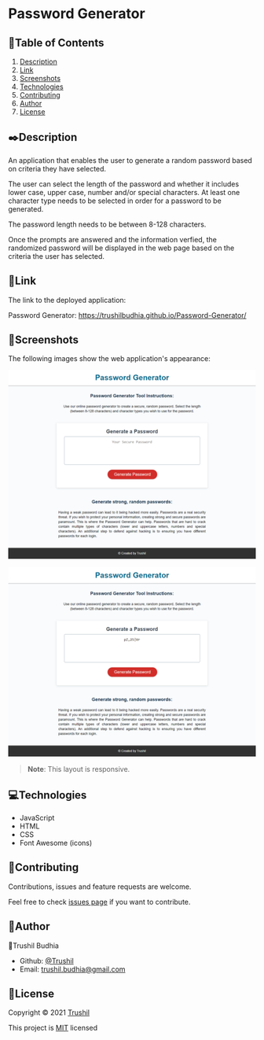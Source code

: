 # Password Generator

## 📖Table of Contents
1. [Description](#✒️description)
2. [Link](#🚀Link)
3. [Screenshots](#🎉Screenshots)
4. [Technologies](#💻Technologies)
5. [Contributing](#🤝Contributing)
6. [Author](#👾Author)
7. [License](#📝License)

## ✒️Description
An application that enables the user to generate a random password based on criteria they have selected.

The user can select the length of the password and whether it includes lower case, upper case, number and/or special characters. At least one character type needs to be selected in order for a password to be generated.

The password length needs to be between 8-128 characters.

Once the prompts are answered and the information verfied, the randomized password will be displayed in the web page based on the criteria the user has selected.

## 🚀Link
The link to the deployed application:

Password Generator: https://trushilbudhia.github.io/Password-Generator/

## 🎉Screenshots
The following images show the web application's appearance:

![The Password Generator webpage includes a button that the user can click to begin the password generator phase. There is a header, the main password text area and a footer.](./assets/images/Password-Generator-Preview.png)

![Once the generate password button is click, the process will result in a random password matching the criteria the user has selected](./assets/images/Password-Generator-Preview-2.png)

> **Note**: This layout is responsive.

## 💻Technologies
- JavaScript
- HTML
- CSS
- Font Awesome (icons)

## 🤝Contributing
Contributions, issues and feature requests are welcome.

Feel free to check [issues page](https://github.com/TrushilBudhia/PasswordGenerator/issues) if you want to contribute.

## 👾Author
👤Trushil Budhia
- Github: [@Trushil](https://github.com/TrushilBudhia)
- Email: trushil.budhia@gmail.com

## 📝License
Copyright © 2021 [Trushil](https://github.com/TrushilBudhia)

This project is [MIT](./LICENSE.md) licensed
